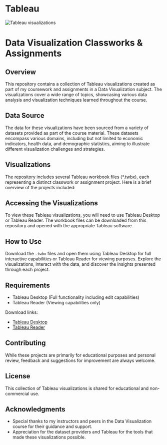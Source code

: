 # Tableau

![Tableau visualizations](https://www.whizlabs.com/blog/wp-content/uploads/2020/06/tableau-tutorial.png)

# Data Visualization Classworks & Assignments

## Overview
This repository contains a collection of Tableau visualizations created as part of my coursework and assignments in a Data Visualization subject. The visualizations cover a wide range of topics, showcasing various data analysis and visualization techniques learned throughout the course.

## Data Source
The data for these visualizations have been sourced from a variety of datasets provided as part of the course material. These datasets encompass various domains, including but not limited to economic indicators, health data, and demographic statistics, aiming to illustrate different visualization challenges and strategies.

## Visualizations
The repository includes several Tableau workbook files (*.twbx), each representing a distinct classwork or assignment project. Here is a brief overview of the projects included:

## Accessing the Visualizations
To view these Tableau visualizations, you will need to use Tableau Desktop or Tableau Reader. The workbook files can be downloaded from this repository and opened with the appropriate Tableau software.

## How to Use
Download the `.twbx` files and open them using Tableau Desktop for full interactive capabilities or Tableau Reader for viewing purposes. Explore the visualizations, interact with the data, and discover the insights presented through each project.

## Requirements
- Tableau Desktop (Full functionality including edit capabilities)
- Tableau Reader (Viewing capabilities only)

Download links:
- [Tableau Desktop](https://www.tableau.com/products/desktop)
- [Tableau Reader](https://www.tableau.com/products/reader)

## Contributing
While these projects are primarily for educational purposes and personal review, feedback and suggestions for improvement are always welcome.

## License
This collection of Tableau visualizations is shared for educational and non-commercial use.

## Acknowledgments
- Special thanks to my instructors and peers in the Data Visualization course for their guidance and support.
- Appreciation for the dataset providers and Tableau for the tools that made these visualizations possible.
